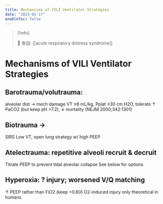 ```yaml
---
title: Mechanisms of VILI Ventilator Strategies
date: "2023-01-17"
enableToc: false
---
```


> [!info]
>
> 🌱 來自: [[acute respiratory distress syndrome]]

# Mechanisms of VILI Ventilator Strategies

## Barotrauma/volutrauma:
alveolar dist → mech damage
VT ≤6 mL/kg, Pplat ≤30 cm H2O, tolerate ↑ PaCO2 (but keep pH >7.2), ↓ mortality (NEJM 2000;342:1301)

## Biotrauma →
SIRS
Low VT, open lung strategy w/ high PEEP

## Atelectrauma: repetitive alveoli recruit & decruit
Titrate PEEP to prevent tidal alveolar collapse
See below for options

## Hyperoxia: ? injury; worsened V/Q matching
↑ PEEP rather than FiO2 (keep <0.60)
O2-induced injury only theoretical in humans


